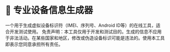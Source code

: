 # 📱 专业设备信息生成器

一个用于生成虚拟设备标识符（IMEI、序列号、Android ID等）的在线工具，适合开发测试使用。
免责声明：本工具仅用于开发和测试目的。生成的信息不应用于非法活动。在某些国家和地区，修改或伪造设备标识可能是违法的。使用本工具即表示您同意承担所有责任。
